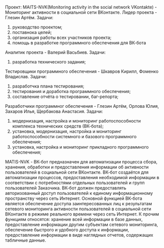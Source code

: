 Проект: MAITS-NVK(Monitoring activity in the social network VKontakte) - Мониторинг активности в социальной сети ВКонтакте.
Лидер проекта - Глезин Артём. 
  Задачи:
1. руководство проектом;  
2. поставнока целей;  
3. организация работы всех участников проекта;  
4. помощь в разработке программного обеспечения для ВК-бота

Аналитик проекта - Валерий Васьбиев. 
  Задачи:
1. разработка технического задания; 

Тестировщики программного обеспечения - Шкавров Кирилл, Фоменко Владислав.
  Задачи: 
1. разработчка плана тестирования;
2. тестирования и доработка программного обеспечения; 
3. составление отчёта о тестировании, баг-репорта;

Разработчики программног обеспечения - Глезин Артём, Орлова Юлия, Захаров Илья, Щербакова Анастасия.
  Задачи:
1. модернизация, настройка и мониторинг работоспособности комплекса технических средств
(ВК-бота);
2. установка, модернизация, настройка и мониторинг работоспособности системного и базового
программного обеспечения;
3. установка, настройка и мониторинг прикладного программного обеспечения;

MATIS-NVK - ВК-бот предназначен для автоматизации процесса сбора, хранения, обработки и предоставления информации об активности пользователей в социальной сети ВКонтакте.
ВК-бот создаётся для автоматизации процессов, предоставления необходимой информации в соответствии с потребностями отдельных пользователей и групп пользователей Заказчика. ВК-бот должен предоставлять авторизованный доступ пользователей к единому информационному пространству через сеть Интернет.
Основной функцией ВК-бота является обеспечение доступа заинтересованных лиц к результатам сетевого мониторинга активности пользователей в социальной сети ВКонтакте в режиме реального времени через сеть Интернет. К прочим функциям относятся: хранение всей информации в базе данных, предоставление информации другим субъектам сетевого мониторинга, обеспечение быстрого и удобного доступа к информации, предоставление информации в виде наглядных отчетов, содержащих табличные данные.
